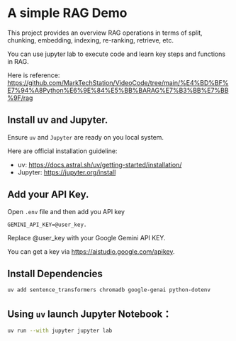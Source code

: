 # A simple RAG Demo

This project provides an overview RAG operations in terms of split, chunking, embedding, indexing, re-ranking, retrieve, etc.

You can use jupyter lab to execute code and learn key steps and functions in RAG.

Here is reference: https://github.com/MarkTechStation/VideoCode/tree/main/%E4%BD%BF%E7%94%A8Python%E6%9E%84%E5%BB%BARAG%E7%B3%BB%E7%BB%9F/rag

## Install uv and Jupyter.

Ensure `uv` and `Jupyter` are ready on you local system.

Here are official installation guideline:

- uv: https://docs.astral.sh/uv/getting-started/installation/
- Jupyter: https://jupyter.org/install

## Add your API Key.
Open `.env` file and then add you API key

```.env
GEMINI_API_KEY=@user_key.
```

Replace @user_key with your Google Gemini API KEY.

You can get a key via https://aistudio.google.com/apikey.

## Install Dependencies
```bash
uv add sentence_transformers chromadb google-genai python-dotenv
```

## Using `uv` launch Jupyter Notebook：

```bash
uv run --with jupyter jupyter lab
```

